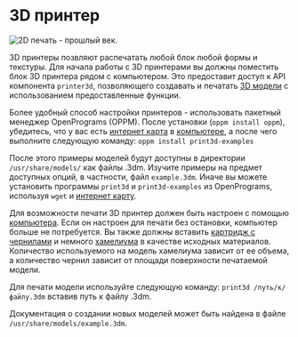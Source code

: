 # 3D принтер

![2D печать - прошлый век.](oredict:opencomputers:printer)

3D принтеры позвляют распечатать любой блок любой формы и текстуры. Для начала работы с 3D принтерами вы должны поместить блок 3D принтера рядом с компьютером. Это предоставит доступ к API компонента `printer3d`, позволяющего создавать и печатать [3D модели](print.md) с использованием предоставленные функции.

Более удобный способ настройки принтеров - использовать пакетный менеджер OpenPrograms (OPPM). После установки (`oppm install oppm`), убедитесь, что у вас есть [интернет карта](../item/internetCard.md) в [компьютере](../general/computer.md), а после чего выполните следующую команду:
`oppm install print3d-examples`

После этого примеры моделей будут доступны в директории `/usr/share/models/` как файлы .3dm. Изучите примеры на предмет доступных опций, в частности, файл `example.3dm`. Иначе вы можете установить программы `print3d` и `print3d-examples` из OpenPrograms, используя `wget` и [интернет карту](../item/internetCard.md).

Для возможности печати 3D принтер должен быть настроен с помощью [компьютера](../general/computer.md). Если он настроен для печати без остановки, компьютер больше не потребуется. Вы также должны вставить [картридж с чернилами](../item/inkCartridge.md) и немного [хамелиума](../item/chamelium.md) в качестве исходных материалов. Количество используемого на модель хамелиума зависит от ее объема, а количество чернил зависит от площади поверхности печатаемой модели.

Для печати модели используйте следующую команду:
`print3d /путь/к/файлу.3dm`
вставив путь к файлу .3dm.

Документация о создании новых моделей может быть найдена в файле `/usr/share/models/example.3dm`.
